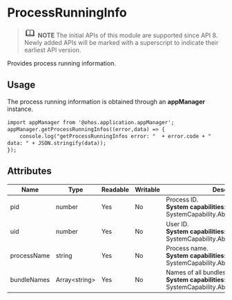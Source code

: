 # ProcessRunningInfo

> ![icon-note.gif](public_sys-resources/icon-note.gif) **NOTE**
> The initial APIs of this module are supported since API 8. Newly added APIs will be marked with a superscript to indicate their earliest API version.


Provides process running information.


## Usage


The process running information is obtained through an **appManager** instance.


  
```
import appManager from '@ohos.application.appManager';
appManager.getProcessRunningInfos((error,data) => { 
    console.log("getProcessRunningInfos error: "  + error.code + " data: " + JSON.stringify(data));
});
```


## Attributes

  | Name| Type| Readable| Writable| Description| 
| -------- | -------- | -------- | -------- | -------- |
| pid | number | Yes| No| Process ID. <br><b>System capabilities: </b>SystemCapability.Ability.AbilityRuntime.Core| 
| uid | number | Yes| No| User ID. <br><b>System capabilities: </b>SystemCapability.Ability.AbilityRuntime.Core| 
| processName | string | Yes| No| Process name. <br><b>System capabilities: </b>SystemCapability.Ability.AbilityRuntime.Core| 
| bundleNames | Array&lt;string&gt; | Yes| No| Names of all bundles running in the process. <br><b>System capabilities: </b>SystemCapability.Ability.AbilityRuntime.Core| 
